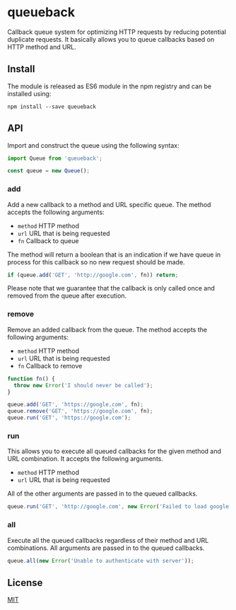# queueback

Callback queue system for optimizing HTTP requests by reducing potential
duplicate requests. It basically allows you to queue callbacks based on HTTP
method and URL.

## Install

The module is released as ES6 module in the npm registry and can be installed
using:

```
npm install --save queueback
```

## API

Import and construct the queue using the following syntax:

```js
import Queue from 'queueback';

const queue = new Queue();
```

### add

Add a new callback to a method and URL specific queue. The method accepts the
following arguments:

- `method` HTTP method
- `url` URL that is being requested
- `fn` Callback to queue

The method will return a boolean that is an indication if we have queue in
process for this callback so no new request should be made.

```js
if (queue.add('GET', 'http://google.com', fn)) return;
```

Please note that we guarantee that the callback is only called once and removed
from the queue after execution.

### remove

Remove an added callback from the queue. The method accepts the following
arguments:

- `method` HTTP method
- `url` URL that is being requested
- `fn` Callback to remove

```js
function fn() {
  throw new Error('I should never be called');
}

queue.add('GET', 'https://google.com', fn);
queue.remove('GET', 'https://google.com', fn);
queue.run('GET', 'https://google.com');
```

### run

This allows you to execute all queued callbacks for the given method and URL
combination. It accepts the following arguments.

- `method` HTTP method
- `url` URL that is being requested

All of the other arguments are passed in to the queued callbacks.

```js
queue.run('GET', 'http://google.com', new Error('Failed to load google'));
```

### all

Execute all the queued callbacks regardless of their method and URL
combinations. All arguments are passed in to the queued callbacks.

```js
queue.all(new Error('Unable to authenticate with server'));
```

## License

[MIT](LICENSE)
